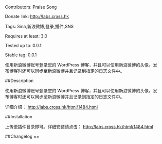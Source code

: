 Contributors: Praise Song

Donate link: http://labs.cross.hk

Tags: Sina,新浪微博,登录,插件,SNS

Requires at least: 3.0

Tested up to: 0.0.1

Stable tag: 0.0.1

使用新浪微博账号登录您的 WordPress 博客，并且可以使用新浪微博的头像。发布博客时还可以同步至新浪微博并且记录到指定的日志文件中。

##Description

使用新浪微博账号登录您的 WordPress 博客，并且可以使用新浪微博的头像。发布博客时还可以同步至新浪微博并且记录到指定的日志文件中。

详细介绍： http://labs.cross.hk/html/1484.html

##Installation

上传至插件目录即可。详细安装请点击： http://labs.cross.hk/html/1484.html

##Changelog ==
